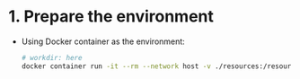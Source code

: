 # 1. Prepare the environment
* Using Docker container as the environment:
  ```bash
  # workdir: here
  docker container run -it --rm --network host -v ./resources:/resources python:3.8 /bin/bash
  ```